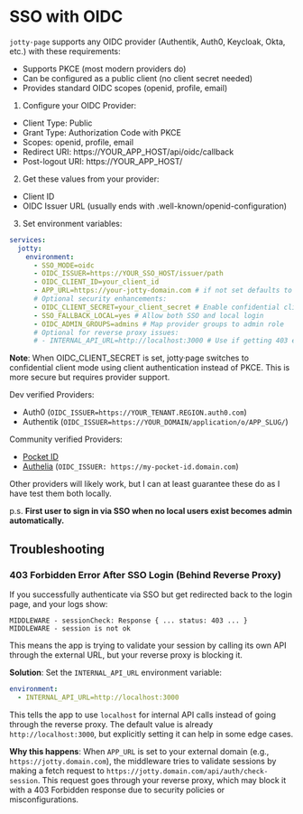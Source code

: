 # SSO with OIDC

`jotty·page` supports any OIDC provider (Authentik, Auth0, Keycloak, Okta, etc.) with these requirements:

- Supports PKCE (most modern providers do)
- Can be configured as a public client (no client secret needed)
- Provides standard OIDC scopes (openid, profile, email)

1. Configure your OIDC Provider:

- Client Type: Public
- Grant Type: Authorization Code with PKCE
- Scopes: openid, profile, email
- Redirect URI: https://YOUR_APP_HOST/api/oidc/callback
- Post-logout URI: https://YOUR_APP_HOST/

2. Get these values from your provider:

- Client ID
- OIDC Issuer URL (usually ends with .well-known/openid-configuration)

3. Set environment variables:

```yaml
services:
  jotty:
    environment:
      - SSO_MODE=oidc
      - OIDC_ISSUER=https://YOUR_SSO_HOST/issuer/path
      - OIDC_CLIENT_ID=your_client_id
      - APP_URL=https://your-jotty-domain.com # if not set defaults to http://localhost:<port>
      # Optional security enhancements:
      - OIDC_CLIENT_SECRET=your_client_secret # Enable confidential client mode (if your provider requires it)
      - SSO_FALLBACK_LOCAL=yes # Allow both SSO and local login
      - OIDC_ADMIN_GROUPS=admins # Map provider groups to admin role
      # Optional for reverse proxy issues:
      # - INTERNAL_API_URL=http://localhost:3000 # Use if getting 403 errors after SSO login
```

**Note**: When OIDC_CLIENT_SECRET is set, jotty·page switches to confidential client mode using client authentication instead of PKCE. This is more secure but requires provider support.

Dev verified Providers:

- Auth0 (`OIDC_ISSUER=https://YOUR_TENANT.REGION.auth0.com`)
- Authentik (`OIDC_ISSUER=https://YOUR_DOMAIN/application/o/APP_SLUG/`)

Community verified Providers:

- [Pocket ID](https://github.com/fccview/jotty/issues/6#issuecomment-3350380435)
- [Authelia](https://github.com/fccview/jotty/issues/6#issuecomment-3369291122) (`OIDC_ISSUER: https://my-pocket-id.domain.com`)


Other providers will likely work, but I can at least guarantee these do as I have test them both locally.

p.s. **First user to sign in via SSO when no local users exist becomes admin automatically.**

## Troubleshooting

### 403 Forbidden Error After SSO Login (Behind Reverse Proxy)

If you successfully authenticate via SSO but get redirected back to the login page, and your logs show:

```
MIDDLEWARE - sessionCheck: Response { ... status: 403 ... }
MIDDLEWARE - session is not ok
```

This means the app is trying to validate your session by calling its own API through the external URL, but your reverse proxy is blocking it.

**Solution**: Set the `INTERNAL_API_URL` environment variable:

```yaml
environment:
  - INTERNAL_API_URL=http://localhost:3000
```

This tells the app to use `localhost` for internal API calls instead of going through the reverse proxy. The default value is already `http://localhost:3000`, but explicitly setting it can help in some edge cases.

**Why this happens**: When `APP_URL` is set to your external domain (e.g., `https://jotty.domain.com`), the middleware tries to validate sessions by making a fetch request to `https://jotty.domain.com/api/auth/check-session`. This request goes through your reverse proxy, which may block it with a 403 Forbidden response due to security policies or misconfigurations.

